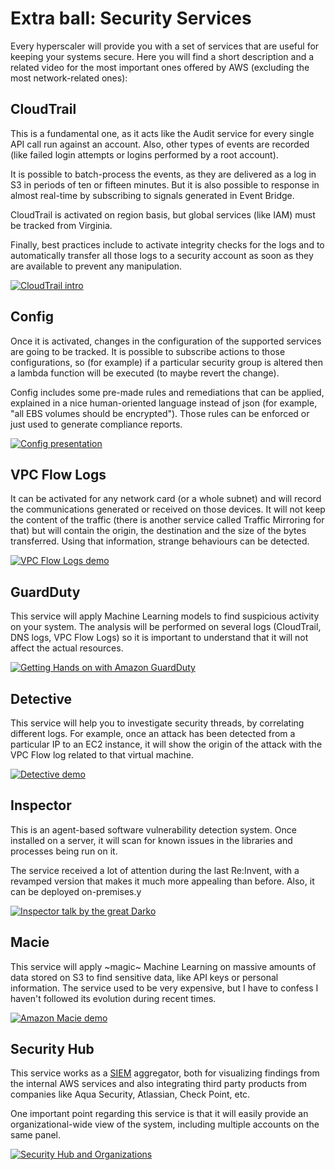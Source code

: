 # Extra ball: Security Services

Every hyperscaler will provide you with a set of services that are useful for keeping your systems secure. Here you will find a short description and a related video for the most important ones offered by AWS (excluding the most network-related ones):

## CloudTrail

This is a fundamental one, as it acts like the Audit service for every single API call run against an account. Also, other types of events are recorded (like failed login attempts or logins performed by a root account).

It is possible to batch-process the events, as they are delivered as a log in S3 in periods of ten or fifteen minutes. But it is also possible to response in almost real-time by subscribing to signals generated in Event Bridge.

CloudTrail is activated on region basis, but global services (like IAM) must be tracked from Virginia.

Finally, best practices include to activate integrity checks for the logs and to automatically transfer all those logs to a security account as soon as they are available to prevent any manipulation.

[![CloudTrail intro](https://img.youtube.com/vi/4ztTv5rIRv8/0.jpg)](https://www.youtube.com/watch?v=4ztTv5rIRv8)

## Config

Once it is activated, changes in the configuration of the supported services are going to be tracked. It is possible to subscribe actions to those configurations, so (for example) if a particular security group is altered then a lambda function will be executed (to maybe revert the change).

Config includes some pre-made rules and remediations that can be applied, explained in a nice human-oriented language instead of json (for example, "all EBS volumes should be encrypted"). Those rules can be enforced or just used to generate compliance reports.

[![Config presentation](https://img.youtube.com/vi/X_fznJtSyV8/0.jpg)](https://www.youtube.com/watch?v=X_fznJtSyV8)


## VPC Flow Logs

It can be activated for any network card (or a whole subnet) and will record the communications generated or received on those devices. It will not keep the content of the traffic (there is another service called Traffic Mirroring for that) but will contain the origin, the destination and the size of the bytes transferred. Using that information, strange behaviours can be detected.

[![VPC Flow Logs demo](https://img.youtube.com/vi/sThQD7wjpgA/0.jpg)](https://www.youtube.com/watch?v=sThQD7wjpgA)

## GuardDuty

This service will apply Machine Learning models to find suspicious activity on your system. The analysis will be performed on several logs (CloudTrail, DNS logs, VPC Flow Logs) so it is important to understand that it will not affect the actual resources.

[![Getting Hands on with Amazon GuardDuty](https://i.ytimg.com/vi/eq3_H-aiHhk/maxresdefault.jpg)](https://www.youtube.com/watch?v=eq3_H-aiHhk)


## Detective

This service will help you to investigate security threads, by correlating different logs. For example, once an attack has been detected from a particular IP to an EC2 instance, it will show the origin of the attack with the VPC Flow log related to that virtual machine.

[![Detective demo](https://img.youtube.com/vi/fmm4PXhg8BY/0.jpg)](https://www.youtube.com/watch?v=fmm4PXhg8BY)

## Inspector

This is an agent-based software vulnerability detection system. Once installed on a server, it will scan for known issues in the libraries and processes being run on it.

The service received a lot of attention during the last Re:Invent, with a revamped version that makes it much more appealing than before. Also, it can be deployed on-premises.y

[![Inspector talk by the great Darko](https://img.youtube.com/vi/tdQbovyLYYE/0.jpg)](https://www.youtube.com/watch?v=tdQbovyLYYE)

## Macie

This service will apply ~magic~ Machine Learning on massive amounts of data stored on S3 to find sensitive data, like API keys or personal information. The service used to be very expensive, but I have to confess I haven't followed its evolution during recent times.

[![Amazon Macie demo](https://img.youtube.com/vi/8piwEQJJXdo/0.jpg)](https://www.youtube.com/watch?v=8piwEQJJXdo)

## Security Hub

This service works as a [SIEM](https://en.wikipedia.org/wiki/Security_information_and_event_management) aggregator, both for visualizing findings from the internal AWS services and also integrating third party products from companies like Aqua Security, Atlassian, Check Point, etc.

One important point regarding this service is that it will easily provide an organizational-wide view of the system, including multiple accounts on the same panel.

[![Security Hub and Organizations](https://img.youtube.com/vi/wXkuRiNOo4o/0.jpg)](https://www.youtube.com/watch?v=wXkuRiNOo4o)
